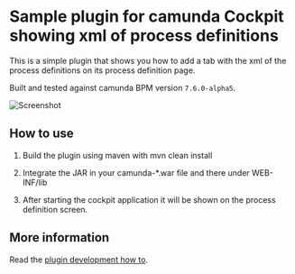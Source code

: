 Sample plugin for camunda Cockpit showing xml of process definitions
=================================

This is a simple plugin that shows you how to add a tab with the xml of the process definitions 
on its process definition page.

Built and tested against camunda BPM version `7.6.0-alpha5`.

![Screenshot][1]


How to use
----------------------

1. Build the plugin using maven with mvn clean install

2. Integrate the JAR in your camunda-*.war file and there under WEB-INF/lib

3. After starting the cockpit application it will be shown on the process definition screen.


More information
-----

Read the [plugin development how to](http://docs.camunda.org/latest/real-life/how-to/#cockpit-how-to-develop-a-cockpit-plugin).


[1]: https://raw.github.com/camunda/camunda-consulting/master/snippets/cockpit-plugin-process-xml/screenshot.png 